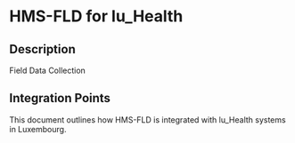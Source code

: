 # HMS-FLD for lu_Health

## Description

Field Data Collection

## Integration Points

This document outlines how HMS-FLD is integrated with lu_Health systems in Luxembourg.
